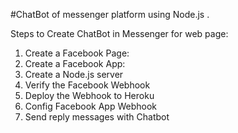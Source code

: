 #ChatBot of messenger platform using Node.js .

Steps to Create ChatBot in Messenger for web page:

1.  Create a Facebook Page:
2.  Create a Facebook App:
3.  Create a Node.js server
4.  Verify the Facebook Webhook
5.  Deploy the Webhook to Heroku
6.  Config Facebook App Webhook
7.  Send reply messages with Chatbot
